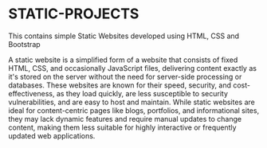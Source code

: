 # STATIC-PROJECTS
This contains simple Static Websites developed using HTML, CSS and Bootstrap

A static website is a simplified form of a website that consists of fixed HTML, CSS, and occasionally JavaScript files, delivering content exactly as it's stored on the server without the need for server-side processing or databases. 
These websites are known for their speed, security, and cost-effectiveness, as they load quickly, are less susceptible to security vulnerabilities, and are easy to host and maintain. 
While static websites are ideal for content-centric pages like blogs, portfolios, and informational sites, they may lack dynamic features and require manual updates to change content, making them less suitable for highly interactive or frequently updated web applications.
